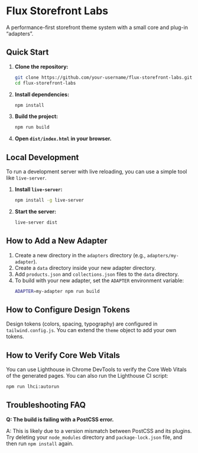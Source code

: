 # Flux Storefront Labs

A performance-first storefront theme system with a small core and plug-in “adapters”.

## Quick Start

1.  **Clone the repository:**
    ```bash
    git clone https://github.com/your-username/flux-storefront-labs.git
    cd flux-storefront-labs
    ```
2.  **Install dependencies:**
    ```bash
    npm install
    ```
3.  **Build the project:**
    ```bash
    npm run build
    ```
4.  **Open `dist/index.html` in your browser.**

## Local Development

To run a development server with live reloading, you can use a simple tool like `live-server`.

1.  **Install `live-server`:**
    ```bash
    npm install -g live-server
    ```
2.  **Start the server:**
    ```bash
    live-server dist
    ```

## How to Add a New Adapter

1.  Create a new directory in the `adapters` directory (e.g., `adapters/my-adapter`).
2.  Create a `data` directory inside your new adapter directory.
3.  Add `products.json` and `collections.json` files to the `data` directory.
4.  To build with your new adapter, set the `ADAPTER` environment variable:
    ```bash
    ADAPTER=my-adapter npm run build
    ```

## How to Configure Design Tokens

Design tokens (colors, spacing, typography) are configured in `tailwind.config.js`. You can extend the `theme` object to add your own tokens.

## How to Verify Core Web Vitals

You can use Lighthouse in Chrome DevTools to verify the Core Web Vitals of the generated pages. You can also run the Lighthouse CI script:

```bash
npm run lhci:autorun
```

## Troubleshooting FAQ

**Q: The build is failing with a PostCSS error.**

A: This is likely due to a version mismatch between PostCSS and its plugins. Try deleting your `node_modules` directory and `package-lock.json` file, and then run `npm install` again. 